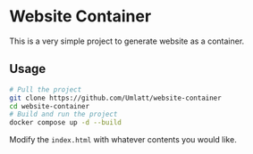 # Website Container

This is a very simple project to generate website as a container.

## Usage

```bash
# Pull the project
git clone https://github.com/Umlatt/website-container
cd website-container
# Build and run the project
docker compose up -d --build
```

Modify the `index.html` with whatever contents you would like.
